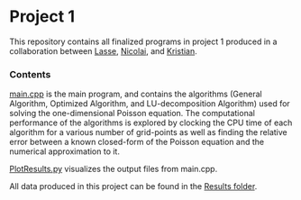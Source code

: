# Project 1

This repository contains all finalized programs in project 1 produced in a collaboration between [Lasse](https://github.com/lasselb87), [Nicolai](https://github.com/nicolossus), and [Kristian](https://github.com/KristianWold).

### Contents

[main.cpp](https://github.com/nicolossus/FYS3150/blob/master/Project1/main.cpp) is the main program, and contains the algorithms (General Algorithm, Optimized Algorithm, and LU-decomposition Algorithm) used for solving the one-dimensional Poisson equation. The computational performance of the algorithms is explored by clocking the CPU time of each algorithm for a various number of grid-points as well as finding the relative error between a known closed-form of the Poisson equation and the numerical approximation to it.

[PlotResults.py](https://github.com/nicolossus/FYS3150/blob/master/Project1/PlotResults.py) visualizes the output files from main.cpp.

All data produced in this project can be found in the [Results folder](https://github.com/nicolossus/FYS3150/tree/master/Project1/Results).
